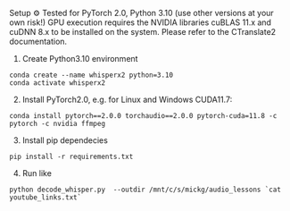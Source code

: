 Setup ⚙️
Tested for PyTorch 2.0, Python 3.10 (use other versions at your own risk!)
GPU execution requires the NVIDIA libraries cuBLAS 11.x and cuDNN 8.x to be installed on the system. Please refer to the CTranslate2 documentation.

1. Create Python3.10 environment
```
conda create --name whisperx2 python=3.10
conda activate whisperx2
```

2. Install PyTorch2.0, e.g. for Linux and Windows CUDA11.7:
```
conda install pytorch==2.0.0 torchaudio==2.0.0 pytorch-cuda=11.8 -c pytorch -c nvidia ffmpeg
```


3. Install pip dependecies
```
pip install -r requirements.txt
```


4. Run like
```
python decode_whisper.py  --outdir /mnt/c/s/mickg/audio_lessons `cat youtube_links.txt`
```